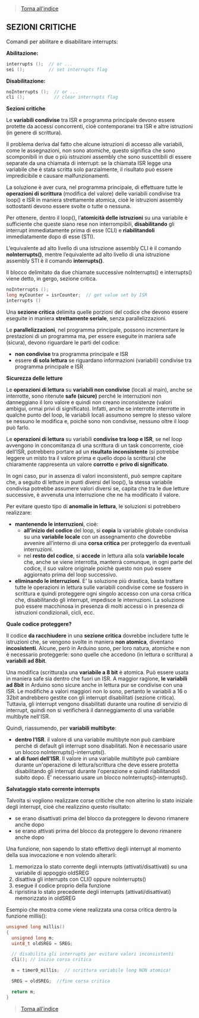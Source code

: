 >[Torna all'indice](indexinterrupts.md)
## **SEZIONI CRITICHE**

Comandi per abilitare e disabilitare interrupts:

**Abilitazione:**
```C++
interrupts ();  // or ...
sei ();         // set interrupts flag
```

**Disabilitazione:**
```C++
noInterrupts ();  // or ...
cli ();           // clear interrupts flag
```


**Sezioni critiche**

Le **variabili condivise** tra ISR e programma principale devono essere protette da accessi concorrenti, cioè contemporanei tra ISR e altre istruzioni (in genere di scrittura).

Il problema deriva dal fatto che alcune istruzioni di accesso alle variabili, come le assegnazioni, non sono atomiche, questo significa che sono scomponibili in due o più istruzioni assembly che sono suscettibili di essere separate da una chiamata di interrupt: se la chiamata ISR legge una variabile che è stata scritta solo parzialmente, il risultato può essere impredicibile e causare malfunzionamenti. 

La soluzione è aver cura, nel programma principale, di effettuare tutte le **operazioni di scrittura** (modifica del valore) delle variabili condivise tra loop() e ISR in maniera strettamente atomica, cioè le istruzioni assembly sottostanti devono essere svolte o tutte o nessuna.

Per ottenere, dentro il loop(), l’**atomicità delle istruzioni** su una variabile è sufficiente che queste siano rese non interrompibili, **disabilitando** gli interrupt immediatamente prima di esse (CLI) e **riabilitandoli** immediatamente dopo di esse (STI). 

L’equivalente ad alto livello di una istruzione assembly CLI è il comando **noInterrupts()**, mentre l’equivalente ad alto livello di una istruzione assembly STI è il comando **interrupts()**. 

Il blocco delimitato da due chiamate successive noInterrupts() e interrupts() viene detto, in gergo, sezione critica. 
```C++
noInterrupts ();
long myCounter = isrCounter;  // get value set by ISR
interrupts ()
```
Una **sezione critica** delimita quelle porzioni del codice che devono essere eseguite in maniera **strettamente seriale**, senza parallelizzazioni.

Le **parallelizzazioni**, nel programma principale, possono incrementare le prestazioni di un programma ma, per essere eseguite in maniera safe (sicura), devono riguardare le parti del codice:

-	**non condivise** tra programma principale e ISR
-	essere **di sola lettura** se riguardano informazioni (variabili) condivise tra programma principale e ISR



**Sicurezza delle letture**

Le **operazioni di lettura** su **variabili non condivise** (locali al main), anche se interrotte, sono ritenute **safe (sicure)** perché le interruzioni non danneggiano il loro valore e quindi non creano inconsistenze (valori ambigui, ormai privi di significato). Infatti, anche se interrotte interrotte in qualche punto del loop, le variabili locali assumono sempre lo stesso valore se nessuno le modifica e, poichè sono non condivise, nessuno oltre il loop può farlo.

Le **operazioni di lettura** su variabili **condivise tra loop e ISR**, se nel loop avvengono in concomitanza di una scrittura di un task concorrente, cioè dell’ISR, potrebbero portare ad un **risultato inconsistente** (si potrebbe leggere un misto tra il valore prima e quello dopo la scrittura) che chiaramente rappresenta un valore **corrotto** e **privo di significato**. 

In ogni caso, pur in assenza di valori inconsistenti, può sempre capitare che, a seguito di letture in punti diversi del loop(), la stessa variabile condivisa potrebbe assumere valori diversi se, capita che tra le due letture successive, è avvenuta una interruzione che ne ha modificato il valore.

Per evitare questo tipo di **anomalie in lettura**, le soluzioni si potrebbero realizzare:
-	**mantenendo le interruzioni**, cioè:
    -	**all’inizio del codice** del loop, si **copia** la variabile globale condivisa su una **variabile locale** con un assegnamento che dovrebbe avvenire all’interno di una **corsa critica** per proteggerlo da eventuali interruzioni.
    -	nel **resto del codice**, si **accede** in lettura alla sola **variabile locale** che, anche se viene interrotta, manterrà comunque, in ogni parte del codice, il suo valore originale poichè questo non può essere aggiornato prima del loop successivo.
-	**eliminando le interruzioni**. E’ la soluzione più drastica, basta trattare tutte le operazioni in lettura sulle variabili condivise come se fossero in scrittura e quindi proteggere ogni singolo accesso con una corsa critica che, disabilitando gli interrupt, impedisce le interruzioni. La soluzione può essere macchinosa in presenza di molti accessi o in presenza di istruzioni condizionali, cicli, ecc.

**Quale codice proteggere?**

Il codice **da racchiudere** in una **sezione critica** dovrebbe includere tutte le istruzioni che, se vengono svolte in maniera **non atomica**, diventano **incosistenti**. Alcune, però in Arduino sono, per loro natura, atomiche e non è necessario proteggerle: sono quelle che accedono (in lettura o scrittura) a **variabili ad 8bit**. 

Una modifica (scrittura)a una **variabile a 8 bit** è atomica. Può essere usata in maniera safe sia dentro che fuori un ISR.
A maggior ragione, **le variabili ad 8bit** in Arduino sono sicure anche in lettura pur se condivise con una ISR.
Le modifiche a valori maggiori non lo sono, pertanto le variabili a 16 o 32bit andrebbero gestite con gli interrupt disabilitati (sezione critica). Tuttavia, gli interrupt vengono disabilitati durante una routine di servizio di interrupt, quindi non si verificherà il danneggiamento di una variabile multibyte nell'ISR. 

Quindi, riassumendo, per **variabili multibyte**:
-	**dentro l’ISR**. il valore di una variabile multibyte non può cambiare perché di default gli interrupt sono disabilitati. Non è necessario usare un blocco noInterrupts()-interrupts().
-	**al di fuori dell'ISR**. Il valore in una variabile multibyte può cambiare durante un'operazione di lettura/scrittura che deve essere protetta disabilitando gli interrupt durante l'operazione e quindi riabilitandoli subito dopo. E’ necessario usare un blocco noInterrupts()-interrupts().

**Salvataggio stato corrente interrupts**

Talvolta si vogliono realizzare corse critiche che non alterino lo stato iniziale degli interrupt, cioè che realizzino questo risultato:
-	se erano disattivati prima del blocco da proteggere lo devono rimanere anche dopo
-	se erano attivati prima del blocco da proteggere lo devono rimanere anche dopo

Una funzione, non sapendo lo stato effettivo degli interrupt al momento della sua invocazione e non volendo alterarli:
 1.	memorizza lo stato corrente degli interrupts (attivati/disattivati) su una variabile di appoggio oldSREG
 2.	disattiva gli interrupts con CLI() oppure noInterrupts()
 3.	esegue il codice proprio della funzione
 4.	ripristina lo stato precedente degli interrupts (attivati/disattivati) memorizzato in oldSREG

Esempio che mostra come viene realizzata una corsa critica dentro la funzione millis():

```C++
unsigned long millis()
{
  unsigned long m;
  uint8_t oldSREG = SREG;

  // disabilita gli interrupts per evitare valori inconsistenti
  cli(); // inizio corsa critica

  m = timer0_millis;  // scrittura variabile long NON atomica!

  SREG = oldSREG;  //fine corsa critica

  return m;
}
```
>[Torna all'indice](indexinterrupts.md)
